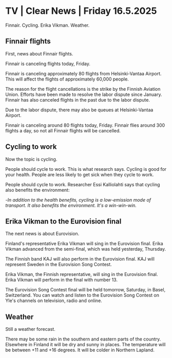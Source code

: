 # TV | Clear News | Friday 16.5.2025

Finnair. Cycling. Erika Vikman. Weather.

## Finnair flights

First, news about Finnair flights.

Finnair is canceling flights today, Friday.

Finnair is canceling approximately 80 flights from Helsinki-Vantaa Airport. This will affect the flights of approximately 60,000 people.

The reason for the flight cancellations is the strike by the Finnish Aviation Union. Efforts have been made to resolve the labor dispute since January. Finnair has also canceled flights in the past due to the labor dispute.

Due to the labor dispute, there may also be queues at Helsinki-Vantaa Airport.

Finnair is canceling around 80 flights today, Friday. Finnair flies around 300 flights a day, so not all Finnair flights will be cancelled.

## Cycling to work

Now the topic is cycling.

People should cycle to work. This is what research says. Cycling is good for your health. People are less likely to get sick when they cycle to work.

People should cycle to work. Researcher Essi Kalliolahti says that cycling also benefits the environment:

\-*In addition to the health benefits, cycling is a low-emission mode of transport. It also benefits the environment. It's a win-win-win.*

## Erika Vikman to the Eurovision final

The next news is about Eurovision.

Finland's representative Erika Vikman will sing in the Eurovision final. Erika Vikman advanced from the semi-final, which was held yesterday, Thursday.

The Finnish band KAJ will also perform in the Eurovision final. KAJ will represent Sweden in the Eurovision Song Contest.

Erika Vikman, the Finnish representative, will sing in the Eurovision final. Erika Vikman will perform in the final with number 13.

The Eurovision Song Contest final will be held tomorrow, Saturday, in Basel, Switzerland. You can watch and listen to the Eurovision Song Contest on Yle's channels on television, radio and online.

## Weather

Still a weather forecast.

There may be some rain in the southern and eastern parts of the country. Elsewhere in Finland it will be dry and sunny in places. The temperature will be between +11 and +16 degrees. It will be colder in Northern Lapland.
